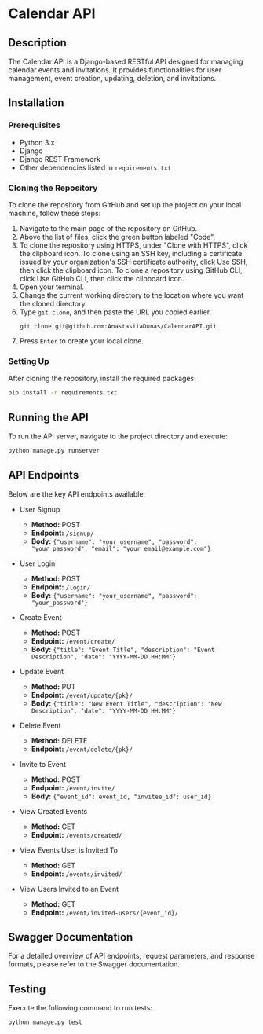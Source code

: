 
# Calendar API

## Description
The Calendar API is a Django-based RESTful API designed for managing calendar events and invitations. It provides functionalities for user management, event creation, updating, deletion, and invitations.

## Installation

### Prerequisites
- Python 3.x
- Django
- Django REST Framework
- Other dependencies listed in `requirements.txt`

### Cloning the Repository
To clone the repository from GitHub and set up the project on your local machine, follow these steps:
1. Navigate to the main page of the repository on GitHub.
2. Above the list of files, click the green button labeled "Code".
3. To clone the repository using HTTPS, under "Clone with HTTPS", click the clipboard icon. To clone using an SSH key, including a certificate issued by your organization's SSH certificate authority, click Use SSH, then click the clipboard icon. To clone a repository using GitHub CLI, click Use GitHub CLI, then click the clipboard icon.
4. Open your terminal.
5. Change the current working directory to the location where you want the cloned directory.
6. Type `git clone`, and then paste the URL you copied earlier.
   ```
   git clone git@github.com:AnastasiiaDunas/CalendarAPI.git
   ```
7. Press `Enter` to create your local clone.

### Setting Up
After cloning the repository, install the required packages:
```bash
pip install -r requirements.txt
```

## Running the API
To run the API server, navigate to the project directory and execute:
```bash
python manage.py runserver
```

## API Endpoints
Below are the key API endpoints available:

- User Signup
  - **Method:** POST
  - **Endpoint:** `/signup/`
  - **Body:** `{"username": "your_username", "password": "your_password", "email": "your_email@example.com"}`

- User Login
  - **Method:** POST
  - **Endpoint:** `/login/`
  - **Body:** `{"username": "your_username", "password": "your_password"}`

- Create Event
  - **Method:** POST
  - **Endpoint:** `/event/create/`
  - **Body:** `{"title": "Event Title", "description": "Event Description", "date": "YYYY-MM-DD HH:MM"}`

- Update Event
  - **Method:** PUT
  - **Endpoint:** `/event/update/{pk}/`
  - **Body:** `{"title": "New Event Title", "description": "New Description", "date": "YYYY-MM-DD HH:MM"}`

- Delete Event
  - **Method:** DELETE
  - **Endpoint:** `/event/delete/{pk}/`

- Invite to Event
  - **Method:** POST
  - **Endpoint:** `/event/invite/`
  - **Body:** `{"event_id": event_id, "invitee_id": user_id}`

- View Created Events
  - **Method:** GET
  - **Endpoint:** `/events/created/`

- View Events User is Invited To
  - **Method:** GET
  - **Endpoint:** `/events/invited/`

- View Users Invited to an Event
  - **Method:** GET
  - **Endpoint:** `/event/invited-users/{event_id}/`

## Swagger Documentation
For a detailed overview of API endpoints, request parameters, and response formats, please refer to the Swagger documentation.

## Testing
Execute the following command to run tests:
```bash
python manage.py test
```
